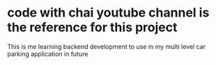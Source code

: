 # code with chai youtube channel is the reference for this project

This is me learning backend development to use in my multi level car parking application in future
